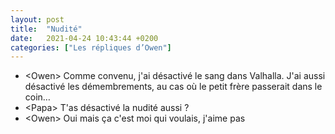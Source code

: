 ```yaml
---
layout: post
title:  "Nudité"
date:   2021-04-24 10:43:44 +0200
categories: ["Les répliques d’Owen"]
---
```


-   \<Owen\> Comme convenu, j'ai désactivé le sang dans Valhalla. J'ai aussi désactivé les démembrements, au cas où le petit frère passerait dans le coin…
-   \<Papa\> T'as désactivé la nudité aussi ?
-   \<Owen\> Oui mais ça c'est moi qui voulais, j'aime pas


